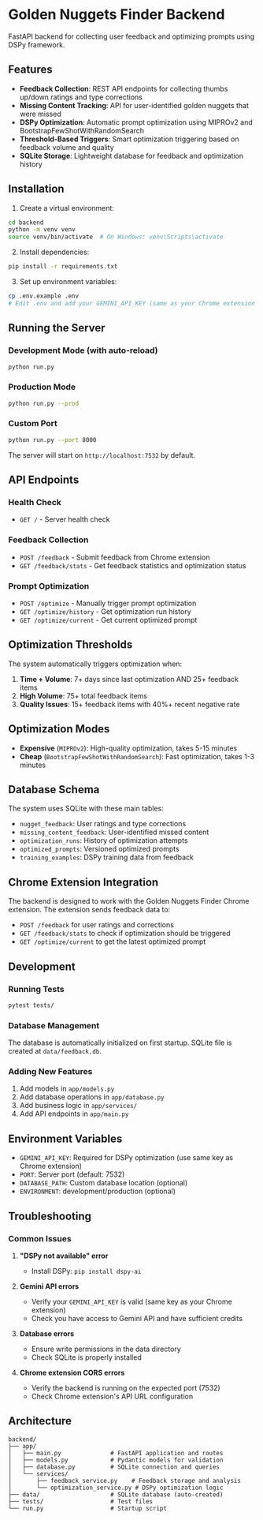 # Golden Nuggets Finder Backend

FastAPI backend for collecting user feedback and optimizing prompts using DSPy framework.

## Features

- **Feedback Collection**: REST API endpoints for collecting thumbs up/down ratings and type corrections
- **Missing Content Tracking**: API for user-identified golden nuggets that were missed
- **DSPy Optimization**: Automatic prompt optimization using MIPROv2 and BootstrapFewShotWithRandomSearch
- **Threshold-Based Triggers**: Smart optimization triggering based on feedback volume and quality
- **SQLite Storage**: Lightweight database for feedback and optimization history

## Installation

1. Create a virtual environment:
```bash
cd backend
python -m venv venv
source venv/bin/activate  # On Windows: venv\Scripts\activate
```

2. Install dependencies:
```bash
pip install -r requirements.txt
```

3. Set up environment variables:
```bash
cp .env.example .env
# Edit .env and add your GEMINI_API_KEY (same as your Chrome extension uses)
```

## Running the Server

### Development Mode (with auto-reload)
```bash
python run.py
```

### Production Mode
```bash
python run.py --prod
```

### Custom Port
```bash
python run.py --port 8000
```

The server will start on `http://localhost:7532` by default.

## API Endpoints

### Health Check
- `GET /` - Server health check

### Feedback Collection
- `POST /feedback` - Submit feedback from Chrome extension
- `GET /feedback/stats` - Get feedback statistics and optimization status

### Prompt Optimization  
- `POST /optimize` - Manually trigger prompt optimization
- `GET /optimize/history` - Get optimization run history
- `GET /optimize/current` - Get current optimized prompt

## Optimization Thresholds

The system automatically triggers optimization when:

1. **Time + Volume**: 7+ days since last optimization AND 25+ feedback items
2. **High Volume**: 75+ total feedback items  
3. **Quality Issues**: 15+ feedback items with 40%+ recent negative rate

## Optimization Modes

- **Expensive** (`MIPROv2`): High-quality optimization, takes 5-15 minutes
- **Cheap** (`BootstrapFewShotWithRandomSearch`): Fast optimization, takes 1-3 minutes

## Database Schema

The system uses SQLite with these main tables:

- `nugget_feedback`: User ratings and type corrections
- `missing_content_feedback`: User-identified missed content
- `optimization_runs`: History of optimization attempts
- `optimized_prompts`: Versioned optimized prompts
- `training_examples`: DSPy training data from feedback

## Chrome Extension Integration

The backend is designed to work with the Golden Nuggets Finder Chrome extension. The extension sends feedback data to:

- `POST /feedback` for user ratings and corrections
- `GET /feedback/stats` to check if optimization should be triggered
- `GET /optimize/current` to get the latest optimized prompt

## Development

### Running Tests
```bash
pytest tests/
```

### Database Management
The database is automatically initialized on first startup. SQLite file is created at `data/feedback.db`.

### Adding New Features
1. Add models in `app/models.py`
2. Add database operations in `app/database.py` 
3. Add business logic in `app/services/`
4. Add API endpoints in `app/main.py`

## Environment Variables

- `GEMINI_API_KEY`: Required for DSPy optimization (use same key as Chrome extension) 
- `PORT`: Server port (default: 7532)
- `DATABASE_PATH`: Custom database location (optional)
- `ENVIRONMENT`: development/production (optional)

## Troubleshooting

### Common Issues

1. **"DSPy not available" error**
   - Install DSPy: `pip install dspy-ai`

2. **Gemini API errors**  
   - Verify your `GEMINI_API_KEY` is valid (same key as your Chrome extension)
   - Check you have access to Gemini API and have sufficient credits

3. **Database errors**
   - Ensure write permissions in the data directory
   - Check SQLite is properly installed

4. **Chrome extension CORS errors**
   - Verify the backend is running on the expected port (7532)
   - Check Chrome extension's API URL configuration

## Architecture

```
backend/
├── app/
│   ├── main.py              # FastAPI application and routes
│   ├── models.py            # Pydantic models for validation  
│   ├── database.py          # SQLite connection and queries
│   └── services/
│       ├── feedback_service.py    # Feedback storage and analysis
│       └── optimization_service.py # DSPy optimization logic
├── data/                    # SQLite database (auto-created)
├── tests/                   # Test files
└── run.py                   # Startup script
```
